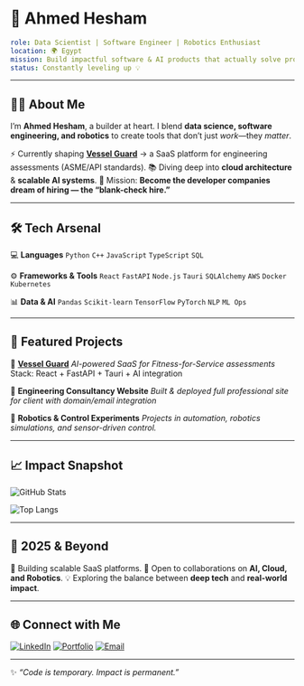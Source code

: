 # 🚀 Ahmed Hesham

```yaml
role: Data Scientist | Software Engineer | Robotics Enthusiast  
location: 🌍 Egypt  
mission: Build impactful software & AI products that actually solve problems.  
status: Constantly leveling up 💡  
```

---

## 👨‍💻 About Me

I’m **Ahmed Hesham**, a builder at heart. I blend **data science, software engineering, and robotics** to create tools that don’t just *work*—they *matter*.

⚡ Currently shaping **[Vessel Guard](#)** → a SaaS platform for engineering assessments (ASME/API standards).
📚 Diving deep into **cloud architecture** & **scalable AI systems**.
🎯 Mission: **Become the developer companies dream of hiring — the “blank-check hire.”**

---

## 🛠️ Tech Arsenal

💻 **Languages**
`Python` `C++` `JavaScript` `TypeScript` `SQL`

⚙️ **Frameworks & Tools**
`React` `FastAPI` `Node.js` `Tauri` `SQLAlchemy`
`AWS` `Docker` `Kubernetes`

📊 **Data & AI**
`Pandas` `Scikit-learn` `TensorFlow` `PyTorch`
`NLP` `ML Ops`

---

## 🌟 Featured Projects

🔹 **[Vessel Guard](#)**
*AI-powered SaaS for Fitness-for-Service assessments*
Stack: React + FastAPI + Tauri + AI integration

🔹 **Engineering Consultancy Website**
*Built & deployed full professional site for client with domain/email integration*

🔹 **Robotics & Control Experiments**
*Projects in automation, robotics simulations, and sensor-driven control.*

---

## 📈 Impact Snapshot

![GitHub Stats](https://github-readme-stats.vercel.app/api?username=ahmedhesham-dev\&show_icons=true\&theme=radical)

![Top Langs](https://github-readme-stats.vercel.app/api/top-langs/?username=ahmedhesham-dev\&layout=compact\&theme=radical)

---

## 🧭 2025 & Beyond

🔮 Building scalable SaaS platforms.
🤝 Open to collaborations on **AI, Cloud, and Robotics**.
💡 Exploring the balance between **deep tech** and **real-world impact**.

---

## 🌐 Connect with Me

[![LinkedIn](https://img.shields.io/badge/LinkedIn-0077B5.svg?style=for-the-badge\&logo=linkedin\&logoColor=white)](https://www.linkedin.com/in/ahmedhesham/)
[![Portfolio](https://img.shields.io/badge/Portfolio-000000.svg?style=for-the-badge\&logo=vercel\&logoColor=white)](https://ahmedhesham.dev)
[![Email](https://img.shields.io/badge/Email-DB4437.svg?style=for-the-badge\&logo=gmail\&logoColor=white)](mailto:ahmedhesham@example.com)

---

✨ *“Code is temporary. Impact is permanent.”*
